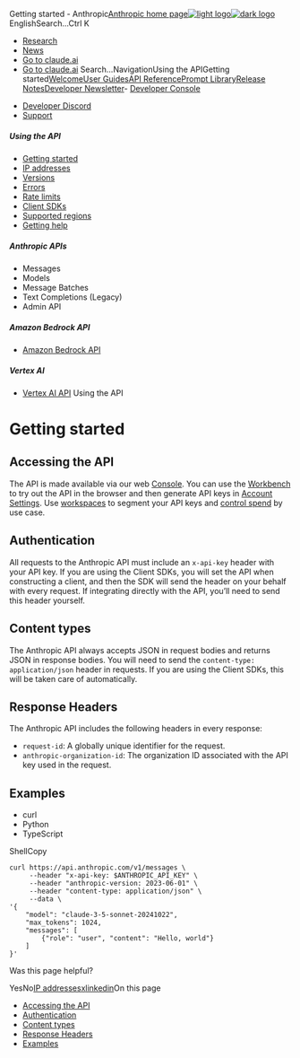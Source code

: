 Getting started - Anthropic[Anthropic home page![light logo](https://mintlify.s3.us-west-1.amazonaws.com/anthropic/logo/light.svg)![dark logo](https://mintlify.s3.us-west-1.amazonaws.com/anthropic/logo/dark.svg)](/)EnglishSearch...Ctrl K

* [Research](https://www.anthropic.com/research)
* [News](https://www.anthropic.com/news)
* [Go to claude.ai](https://claude.ai/)
* [Go to claude.ai](https://claude.ai/)
Search...NavigationUsing the APIGetting started[Welcome](/en/home)[User Guides](/en/docs/welcome)[API Reference](/en/api/getting-started)[Prompt Library](/en/prompt-library/library)[Release Notes](/en/release-notes/overview)[Developer Newsletter](/en/developer-newsletter/overview)- [Developer Console](https://console.anthropic.com/)
- [Developer Discord](https://www.anthropic.com/discord)
- [Support](https://support.anthropic.com/)
##### Using the API

* [Getting started](/en/api/getting-started)
* [IP addresses](/en/api/ip-addresses)
* [Versions](/en/api/versioning)
* [Errors](/en/api/errors)
* [Rate limits](/en/api/rate-limits)
* [Client SDKs](/en/api/client-sdks)
* [Supported regions](/en/api/supported-regions)
* [Getting help](/en/api/getting-help)
##### Anthropic APIs

* Messages
* Models
* Message Batches
* Text Completions (Legacy)
* Admin API
##### Amazon Bedrock API

* [Amazon Bedrock API](/en/api/claude-on-amazon-bedrock)
##### Vertex AI

* [Vertex AI API](/en/api/claude-on-vertex-ai)
Using the API

Getting started
===============

[​](#accessing-the-api)Accessing the API
----------------------------------------

The API is made available via our web [Console](https://console.anthropic.com/). You can use the [Workbench](https://console.anthropic.com/workbench/3b57d80a-99f2-4760-8316-d3bb14fbfb1e) to try out the API in the browser and then generate API keys in [Account Settings](https://console.anthropic.com/account/keys). Use [workspaces](https://console.anthropic.com/settings/workspaces) to segment your API keys and [control spend](/en/api/rate-limits) by use case.

[​](#authentication)Authentication
----------------------------------

All requests to the Anthropic API must include an `x-api-key` header with your API key. If you are using the Client SDKs, you will set the API when constructing a client, and then the SDK will send the header on your behalf with every request. If integrating directly with the API, you’ll need to send this header yourself.

[​](#content-types)Content types
--------------------------------

The Anthropic API always accepts JSON in request bodies and returns JSON in response bodies. You will need to send the `content-type: application/json` header in requests. If you are using the Client SDKs, this will be taken care of automatically.

[​](#response-headers)Response Headers
--------------------------------------

The Anthropic API includes the following headers in every response:

* `request-id`: A globally unique identifier for the request.
* `anthropic-organization-id`: The organization ID associated with the API key used in the request.

[​](#examples)Examples
----------------------

* curl
* Python
* TypeScript

ShellCopy
```
curl https://api.anthropic.com/v1/messages \
     --header "x-api-key: $ANTHROPIC_API_KEY" \
     --header "anthropic-version: 2023-06-01" \
     --header "content-type: application/json" \
     --data \
'{
    "model": "claude-3-5-sonnet-20241022",
    "max_tokens": 1024,
    "messages": [
        {"role": "user", "content": "Hello, world"}
    ]
}'

```

Was this page helpful?

YesNo[IP addresses](/en/api/ip-addresses)[x](https://x.com/AnthropicAI)[linkedin](https://www.linkedin.com/company/anthropicresearch)On this page

* [Accessing the API](#accessing-the-api)
* [Authentication](#authentication)
* [Content types](#content-types)
* [Response Headers](#response-headers)
* [Examples](#examples)
